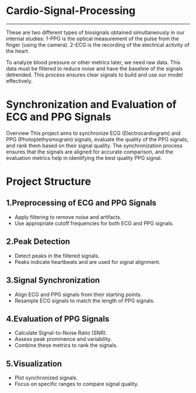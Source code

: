 # Cardio-Signal-Processing
----------------------
These are two different types of biosignals obtained simultaneously in our internal studies: 
1-PPG is the optical measurement of the pulse from the finger (using the camera).
2-ECG is the recording of the electrical activity of the heart. 

To analyze blood pressure or other metrics later, we need raw data. This data must be filtered to reduce noise and have the baseline of the signals detrended. This process ensures clear signals to build and use our model effectively.

# Synchronization and Evaluation of ECG and PPG Signals
Overview
This project aims to synchronize ECG (Electrocardiogram) and PPG (Photoplethysmogram) signals, evaluate the quality of the PPG signals, and rank them based on their signal quality. The synchronization process ensures that the signals are aligned for accurate comparison, and the evaluation metrics help in identifying the best quality PPG signal.

# Project Structure
## 1.Preprocessing of ECG and PPG Signals
- Apply filtering to remove noise and artifacts.
- Use appropriate cutoff frequencies for both ECG and PPG signals.

## 2.Peak Detection
- Detect peaks in the filtered signals.
- Peaks indicate heartbeats and are used for signal alignment.

## 3.Signal Synchronization
- Align ECG and PPG signals from their starting points.
- Resample ECG signals to match the length of PPG signals.

## 4.Evaluation of PPG Signals
- Calculate Signal-to-Noise Ratio (SNR).
- Assess peak prominence and variability.
- Combine these metrics to rank the signals.

## 5.Visualization
- Plot synchronized signals.
- Focus on specific ranges to compare signal quality.
